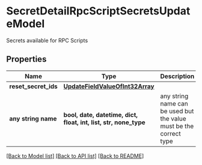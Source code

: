 # SecretDetailRpcScriptSecretsUpdateModel

Secrets available for RPC Scripts

## Properties
Name | Type | Description | Notes
------------ | ------------- | ------------- | -------------
**reset_secret_ids** | [**UpdateFieldValueOfInt32Array**](UpdateFieldValueOfInt32Array.md) |  | [optional] 
**any string name** | **bool, date, datetime, dict, float, int, list, str, none_type** | any string name can be used but the value must be the correct type | [optional]

[[Back to Model list]](../README.md#documentation-for-models) [[Back to API list]](../README.md#documentation-for-api-endpoints) [[Back to README]](../README.md)


